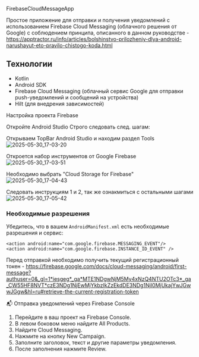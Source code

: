 FirebaseCloudMessageApp

Простое приложение для отправки и получения уведомлений с использованием Firebase Cloud Messaging (облачного решения от Google) с соблюдением принципа, описанного в данном руководстве - https://apptractor.ru/info/articles/bolshinstvo-prilozheniy-dlya-android-narushayut-eto-pravilo-chistogo-koda.html

## Технологии

- Kotlin
- Android SDK
- Firebase Cloud Messaging (облачный сервис Google для отправки push-уведомлений и сообщений на устройства)
- Hilt (для внедрения зависимостей)

Настройка проекта Firebase

Откройте Android Studio
Строго следовать след. шагам:

Открываем TopBar Android Studio и находим раздел Tools
![2025-05-30_17-03-20](https://github.com/user-attachments/assets/a1c79392-4b90-4e16-be7f-c1a6851b3b75)

Откроется набор инструментов от Google Firebase
![2025-05-30_17-03-51](https://github.com/user-attachments/assets/72887b8b-b057-473e-9b74-5acb1d86c9c4)

Необходимо выбрать "Cloud Storage for Firebase"
![2025-05-30_17-04-43](https://github.com/user-attachments/assets/af37b25e-e3d4-4643-9c8a-0f18794286d6)

Следовать инструкциям 1 и 2, так же ознакмиться с остальными шагами
![2025-05-30_17-05-42](https://github.com/user-attachments/assets/305da31d-4b01-46a6-baf1-591f59218b7a)

### Необходимые разрешения

Убедитесь, что в вашем `AndroidManifest.xml` есть необходимые разрешения и сервис:

```
<action android:name="com.google.firebase.MESSAGING_EVENT"/>
<action android:name="com.google.firebase.INSTANCE_ID_EVENT" />
```

Перед отправкой необходимо получить текущий регистрационный токен - https://firebase.google.com/docs/cloud-messaging/android/first-message?authuser=0&_gl=1*iesgeg*_ga*MTE1NDgwNjM5My4xNzQ4NTU2OTc3*_ga_CW55HF8NVT*czE3NDg1NjEwMjYkbzIkZzEkdDE3NDg1NjI0MjUkajYwJGwwJGgw&hl=ru#retrieve-the-current-registration-token

📬 Отправка уведомлений через Firebase Console
1. Перейдите в ваш проект на Firebase Console.
2. В левом боковом меню найдите All Products.
3. Найдите Cloud Messaging.
4. Нажмите на кнопку New Campaign.
5. Заполните заголовок, текст и другие параметры уведомления.
6. После заполнения нажмите Review.
